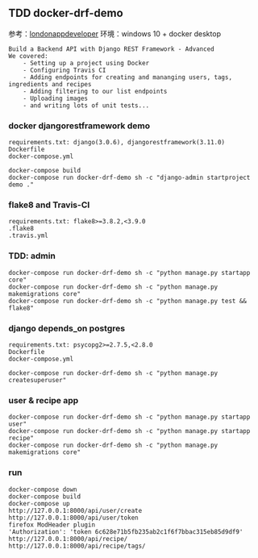 ## TDD docker-drf-demo
参考：[londonappdeveloper](https://www.londonappdeveloper.com/product/build-a-backend-rest-api-with-python-django-advanced/)
环境：windows 10 + docker desktop
```text
Build a Backend API with Django REST Framework - Advanced
We covered:
    - Setting up a project using Docker
    - Configuring Travis CI
    - Adding endpoints for creating and mananging users, tags, ingredients and recipes
    - Adding filtering to our list endpoints
    - Uploading images
    - and writing lots of unit tests...
```
### docker  djangorestframework demo
```text
requirements.txt: django(3.0.6), djangorestframework(3.11.0)
Dockerfile
docker-compose.yml
```
```commandline
docker-compose build
docker-compose run docker-drf-demo sh -c "django-admin startproject demo ."
```
### flake8 and Travis-CI
```text
requirements.txt: flake8>=3.8.2,<3.9.0
.flake8
.travis.yml
```
### TDD: admin 
```commandline
docker-compose run docker-drf-demo sh -c "python manage.py startapp core"
docker-compose run docker-drf-demo sh -c "python manage.py makemigrations core"
docker-compose run docker-drf-demo sh -c "python manage.py test && flake8"
```
### django depends_on postgres
```text
requirements.txt: psycopg2>=2.7.5,<2.8.0
Dockerfile
docker-compose.yml
```
```commandline
docker-compose run docker-drf-demo sh -c "python manage.py createsuperuser"
```
### user & recipe app
```commandline
docker-compose run docker-drf-demo sh -c "python manage.py startapp user"
docker-compose run docker-drf-demo sh -c "python manage.py startapp recipe"
docker-compose run docker-drf-demo sh -c "python manage.py makemigrations core"
```
### run
```text
docker-compose down
docker-compose build
docker-compose up
http://127.0.0.1:8000/api/user/create
http://127.0.0.1:8000/api/user/token
firefox ModHeader plugin
'Authorization': 'token 6c628e71b5fb235ab2c1f6f7bbac315eb85d9df9'
http://127.0.0.1:8000/api/recipe/
http://127.0.0.1:8000/api/recipe/tags/
```